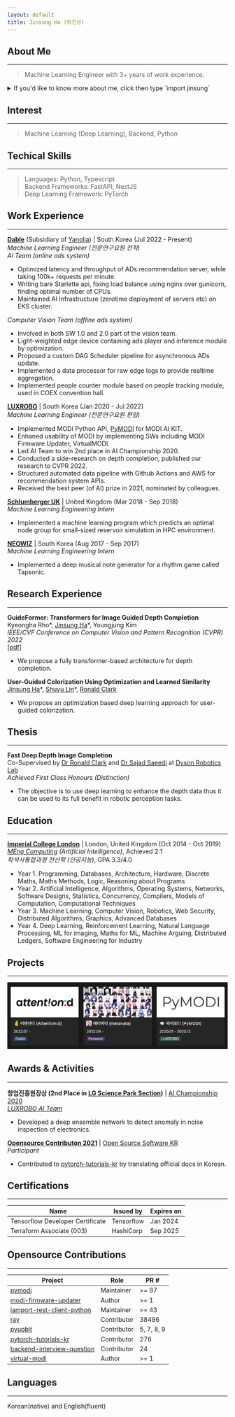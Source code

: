 ```yaml
---
layout: default
title: Jinsung Ha (하진성)
---
```


## About Me

---

> Machine Learning Engineer with 3+ years of work experience.

<details>
    <summary>If you'd like to know more about me, click then type `import jinsung`</summary>
    <iframe frameborder="0" width="98%" height="335px" src="brython/index.html"></iframe>
</details>

## Interest

---

> Machine Learning (Deep Learning), Backend, Python

## Techical Skills

---

> Languages: Python, Typescript  
> Backend Frameworks: FastAPI, NestJS  
> Deep Learning Framework: PyTorch  

## Work Experience

---

**[Dable](https://dable.io/en)** (Subsidiary of [Yanolja](https://yanolja.in/en)) | South Korea (Jul 2022 - Present)  
_Machine Learning Engineer (전문연구요원 전직)_  
_AI Team (online ads system)_

- Optimized latency and throughput of ADs recommendation server, while taking 100k+ requests per minute.
- Writing bare Starlette api, fixing load balance using nginx over gunicorn, finding optimal number of CPUs.
- Maintained AI Infrastructure (zerotime deployment of servers etc) on EKS cluster.

_Computer Vision Team (offline ads system)_

- Involved in both SW 1.0 and 2.0 part of the vision team.
- Light-weighted edge device containing ads player and inference module by optimization.
- Proposed a custom DAG Scheduler pipeline for asynchronous ADs update.
- Implemented a data processor for raw edge logs to provide realtime aggregation.
- Implemented people counter module based on people tracking module, used in COEX convention hall.

**[LUXROBO](https://global.luxrobo.com/eng)** | South Korea (Jan 2020 - Jul 2022)  
_Machine Learning Engineer (전문연구요원 편입)_

- Implemented MODI Python API, [PyMODI](https://github.com/luxrobo/pymodi) for MODI AI KIT.
- Enhaned usability of MODI by implementing SWs including MODI Firmware Updater, VirtualMODI.
- Led AI Team to win 2nd place in AI Championship 2020.
- Conducted a side-research on depth completion, published our research to CVPR 2022.
- Structured automated data pipeline with Github Actions and AWS for recommendation system APIs.
- Received the best peer (of AI) prize in 2021, nominated by colleagues.

**[Schlumberger UK](https://www.slb.com/about/rd/technology/abtc.aspx)** | United Kingdom (Mar 2018 - Sep 2018)  
_Machine Learning Engineering Intern_

- Implemented a machine learning program which predicts an optimal node group for small-sized reservoir simulation in HPC environment.

**[NEOWIZ](https://www.neowiz.com/neowiz?t=1)** | South Korea (Aug 2017 - Sep 2017)  
_Machine Learning Engineering Intern_

- Implemented a deep musical note generator for a rhythm game called Tapsonic.

## Research Experience

---

**GuideFormer: Transformers for Image Guided Depth Completion**  
Kyeongha Rho\*, [Jinsung Ha](https://94929.github.io)\*, Youngjung Kim  
_IEEE/CVF Conference on Computer Vision and Pattern Recognition (CVPR) 2022_  
[[pdf](https://openaccess.thecvf.com/content/CVPR2022/papers/Rho_GuideFormer_Transformers_for_Image_Guided_Depth_Completion_CVPR_2022_paper.pdf)]

- We propose a fully transformer-based architecture for depth completion.

**User-Guided Colorization Using Optimization and Learned Similarity**  
[Jinsung Ha](https://94929.github.io)\*, [Shuyu Lin](https://shuyulin.co.uk)\*, [Ronald Clark](https://www.ron-clark.com)

- We propose an optimization based deep learning approach for user-guided colorization.

## Thesis

---

**Fast Deep Depth Image Completion**  
Co-Supervised by [Dr Ronald Clark](https://www.ron-clark.com) and [Dr Sajad Saeedi](https://www.sajad-saeedi.ca) at [Dyson Robotics Lab](https://www.imperial.ac.uk/dyson-robotics-lab)  
_Achieved First Class Honours (Distinction)_

- The objective is to use deep learning to enhance the depth data thus it can be used to its full benefit in robotic perception tasks.

## Education

---

**[Imperial College London](https://www.imperial.ac.uk/computing)** | London, United Kingdom (Oct 2014 - Oct 2019)  
_[MEng Computing](https://www.imperial.ac.uk/study/courses/undergraduate/computing-meng/) (Artificial Intelligence)_, Achieved 2:1  
_학석사통합과정 전산학 (인공지능)_, GPA 3.3/4.0

- Year 1. Programming, Databases, Architecture, Hardware, Discrete Maths, Maths Methods, Logic, Reasoning about Programs
- Year 2. Artificial Intelligence, Algorithms, Operating Systems, Networks, Software Designs, Statistics, Concurrency, Compilers, Models of Computation, Computational Techniques
- Year 3. Machine Learning, Computer Vision, Robotics, Web Security, Distributed Algorithms, Graphics, Advanced Databases
- Year 4. Deep Learning, Reinforcement Learning, Natural Language Processing, ML for imaging, Maths for ML, Machine Arguing, Distributed Ledgers, Software Engineering for Industry

## Projects

---

[![Hanc marginis exiguitas non caperet.](./projects.png)](https://jinsungha.notion.site/12716fbd7f154ac4a776ba206b950061)

## Awards & Activities

---

**창업진흥원장상 (2nd Place in [LG Science Park Section](https://youtu.be/kNiEJx1Sl7M))** | [AI Championship 2020](http://kstartup-aic.com)  
_[LUXROBO AI Team](https://youtu.be/WvvKBmTsPTY?t=5822)_

- Developed a deep ensemble network to detect anomaly in noise inspection of electronics.

**[Opensource Contributon 2021](https://www.oss.kr/contribution_academy)** | [Open Source Software KR](https://www.oss.kr)  
_Participant_

- Contributed to [pytorch-tutorials-kr](https://tutorials.pytorch.kr) by translating official docs in Korean.

## Certifications

---

| Name                             | Issued by   | Expires on |
| -------------------------------- | ------------| ---------- |
| Tensorflow Developer Certificate | Tensorflow  | Jan 2024   |
| Terraform Associate (003)        | HashiCorp   | Sep 2025   |

## Opensource Contributions

---

| Project                                                                              | Role        | PR #       |
| ------------------------------------------------------------------------------------ | ----------- | ---------- |
| [pymodi](https://github.com/LUXROBO/pymodi)                                          | Maintainer  | \>= 97     |
| [modi-firmware-updater](https://github.com/LUXROBO/modi-firmware-updater)            | Author      | \>= 1      |
| [iamport-rest-client-python](https://github.com/iamport/iamport-rest-client-python)  | Maintainer  | \>= 43     |
| [ray](https://github.com/ray-project/ray)                                            | Contributor | 38496      |
| [pyupbit](https://github.com/sharebook-kr/pyupbit)                                   | Contributor | 5, 7, 8, 9 |
| [pytorch-tutorials-kr](https://github.com/9bow/PyTorch-tutorials-kr)                 | Contributor | 276        |
| [backend-interview-question](https://github.com/ksundong/backend-interview-question) | Contributor | 24         |
| [virtual-modi](https://github.com/LUXROBO/virtual-modi)                              | Author      | \>= 1      |

## Languages

---

Korean(native) and English(fluent)
